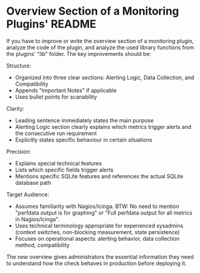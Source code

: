 # Overview Section of a Monitoring Plugins' README

If you have to improve or write the overview section of a monitoring plugin, analyze the code of the plugin, and analyze the used library functions from the plugins' "lib" folder. The key improvements should be:

Structure:
* Organized into three clear sections: Alerting Logic, Data Collection, and Compatibility
* Appends "Important Notes" if applicable
* Uses bullet points for scanability

Clarity:
* Leading sentence immediately states the main purpose
* Alerting Logic section clearly explains which metrics trigger alerts and the consecutive run requirement
* Explicitly states specific behaviour in certain situations

Precision:
* Explains special technical features
* Lists which specific fields trigger alerts
* Mentions specific SQLite features and references the actual SQLite database path

Target Audience:
* Assumes familiarity with Nagios/Icinga. BTW: No need to mention "perfdata output is for graphing" or "Full perfdata output for all metrics in Nagios/Icinga".
* Uses technical terminology appropriate for experienced sysadmins (context switches, non-blocking measurement, state
persistence)
* Focuses on operational aspects: alerting behavior, data collection method, compatibility

The new overview gives administrators the essential information they need to understand how the check behaves in
production before deploying it.